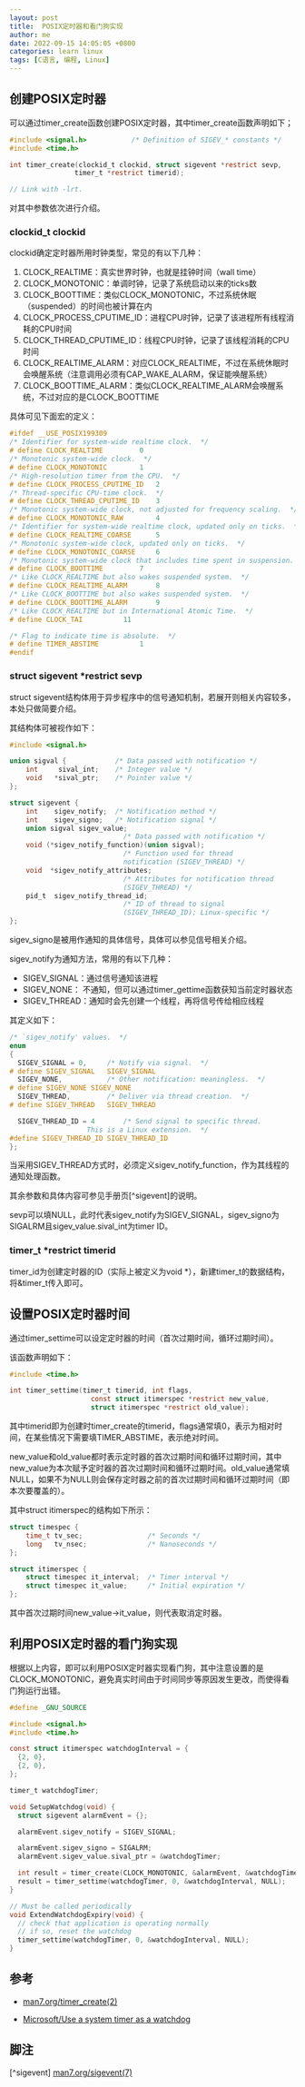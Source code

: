 ```yaml
---
layout: post
title:  POSIX定时器和看门狗实现
author: me
date: 2022-09-15 14:05:05 +0800
categories: learn linux
tags: [C语言, 编程, Linux]
---
```


## 创建POSIX定时器

可以通过timer_create函数创建POSIX定时器，其中timer_create函数声明如下；

```c
#include <signal.h>           /* Definition of SIGEV_* constants */
#include <time.h>

int timer_create(clockid_t clockid, struct sigevent *restrict sevp,
                timer_t *restrict timerid);

// Link with -lrt.
```

对其中参数依次进行介绍。

### clockid_t clockid

clockid确定定时器所用时钟类型，常见的有以下几种：

1. CLOCK_REALTIME：真实世界时钟，也就是挂钟时间（wall time）
2. CLOCK_MONOTONIC：单调时钟，记录了系统启动以来的ticks数
3. CLOCK_BOOTTIME：类似CLOCK_MONOTONIC，不过系统休眠（suspended）的时间也被计算在内
4. CLOCK_PROCESS_CPUTIME_ID：进程CPU时钟，记录了该进程所有线程消耗的CPU时间
5. CLOCK_THREAD_CPUTIME_ID：线程CPU时钟，记录了该线程消耗的CPU时间
6. CLOCK_REALTIME_ALARM：对应CLOCK_REALTIME，不过在系统休眠时会唤醒系统（注意调用必须有CAP_WAKE_ALARM，保证能唤醒系统）
7. CLOCK_BOOTTIME_ALARM：类似CLOCK_REALTIME_ALARM会唤醒系统，不过对应的是CLOCK_BOOTTIME

具体可见下面宏的定义：

```c
#ifdef __USE_POSIX199309
/* Identifier for system-wide realtime clock.  */
# define CLOCK_REALTIME			0
/* Monotonic system-wide clock.  */
# define CLOCK_MONOTONIC		1
/* High-resolution timer from the CPU.  */
# define CLOCK_PROCESS_CPUTIME_ID	2
/* Thread-specific CPU-time clock.  */
# define CLOCK_THREAD_CPUTIME_ID	3
/* Monotonic system-wide clock, not adjusted for frequency scaling.  */
# define CLOCK_MONOTONIC_RAW		4
/* Identifier for system-wide realtime clock, updated only on ticks.  */
# define CLOCK_REALTIME_COARSE		5
/* Monotonic system-wide clock, updated only on ticks.  */
# define CLOCK_MONOTONIC_COARSE		6
/* Monotonic system-wide clock that includes time spent in suspension.  */
# define CLOCK_BOOTTIME			7
/* Like CLOCK_REALTIME but also wakes suspended system.  */
# define CLOCK_REALTIME_ALARM		8
/* Like CLOCK_BOOTTIME but also wakes suspended system.  */
# define CLOCK_BOOTTIME_ALARM		9
/* Like CLOCK_REALTIME but in International Atomic Time.  */
# define CLOCK_TAI			11

/* Flag to indicate time is absolute.  */
# define TIMER_ABSTIME			1
#endif
```

### struct sigevent *restrict sevp

struct sigevent结构体用于异步程序中的信号通知机制，若展开则相关内容较多，本处只做简要介绍。

其结构体可被视作如下：

```c
#include <signal.h>

union sigval {            /* Data passed with notification */
    int     sival_int;    /* Integer value */
    void   *sival_ptr;    /* Pointer value */
};

struct sigevent {
    int    sigev_notify;  /* Notification method */
    int    sigev_signo;   /* Notification signal */
    union sigval sigev_value;
                            /* Data passed with notification */
    void (*sigev_notify_function)(union sigval);
                            /* Function used for thread
                            notification (SIGEV_THREAD) */
    void  *sigev_notify_attributes;
                            /* Attributes for notification thread
                            (SIGEV_THREAD) */
    pid_t  sigev_notify_thread_id;
                            /* ID of thread to signal
                            (SIGEV_THREAD_ID); Linux-specific */
};
```

sigev_signo是被用作通知的具体信号，具体可以参见信号相关介绍。

sigev_notify为通知方法，常用的有以下几种：

- SIGEV_SIGNAL：通过信号通知该进程
- SIGEV_NONE： 不通知，但可以通过timer_gettime函数获知当前定时器状态
- SIGEV_THREAD：通知时会先创建一个线程，再将信号传给相应线程

其定义如下：

```c
/* `sigev_notify' values.  */
enum
{
  SIGEV_SIGNAL = 0,		/* Notify via signal.  */
# define SIGEV_SIGNAL	SIGEV_SIGNAL
  SIGEV_NONE,			/* Other notification: meaningless.  */
# define SIGEV_NONE	SIGEV_NONE
  SIGEV_THREAD,			/* Deliver via thread creation.  */
# define SIGEV_THREAD	SIGEV_THREAD

  SIGEV_THREAD_ID = 4		/* Send signal to specific thread.
				   This is a Linux extension.  */
#define SIGEV_THREAD_ID	SIGEV_THREAD_ID
};
```

当采用SIGEV_THREAD方式时，必须定义sigev_notify_function，作为其线程的通知处理函数。

其余参数和具体内容可参见手册页[^sigevent]的说明。

sevp可以填NULL，此时代表sigev_notify为SIGEV_SIGNAL，sigev_signo为SIGALRM且sigev_value.sival_int为timer ID。

### timer_t *restrict timerid

timer_id为创建定时器的ID（实际上被定义为void *），新建timer_t的数据结构，将&timer_t传入即可。

## 设置POSIX定时器时间

通过timer_settime可以设定定时器的时间（首次过期时间，循环过期时间）。

该函数声明如下：

```c
#include <time.h>

int timer_settime(timer_t timerid, int flags,
                    const struct itimerspec *restrict new_value,
                    struct itimerspec *restrict old_value);
```

其中timerid即为创建时timer_create的timerid，flags通常填0，表示为相对时间，在某些情况下需要填TIMER_ABSTIME，表示绝对时间。

new_value和old_value都时表示定时器的首次过期时间和循环过期时间，其中new_value为本次赋予定时器的首次过期时间和循环过期时间。old_value通常填NULL，如果不为NULL则会保存定时器之前的首次过期时间和循环过期时间（即本次要覆盖的）。

其中struct itimerspec的结构如下所示：

```c
struct timespec {
    time_t tv_sec;                /* Seconds */
    long   tv_nsec;               /* Nanoseconds */
};

struct itimerspec {
    struct timespec it_interval;  /* Timer interval */
    struct timespec it_value;     /* Initial expiration */
};
```

其中首次过期时间new_value->it_value，则代表取消定时器。

## 利用POSIX定时器的看门狗实现

根据以上内容，即可以利用POSIX定时器实现看门狗，其中注意设置的是CLOCK_MONOTONIC，避免真实时间由于时间同步等原因发生更改，而使得看门狗运行出错。

```c
#define _GNU_SOURCE

#include <signal.h>
#include <time.h>

const struct itimerspec watchdogInterval = {
  {2, 0},
  {2, 0},
};

timer_t watchdogTimer;

void SetupWatchdog(void) {
  struct sigevent alarmEvent = {};

  alarmEvent.sigev_notify = SIGEV_SIGNAL;

  alarmEvent.sigev_signo = SIGALRM;
  alarmEvent.sigev_value.sival_ptr = &watchdogTimer;

  int result = timer_create(CLOCK_MONOTONIC, &alarmEvent, &watchdogTimer);
  result = timer_settime(watchdogTimer, 0, &watchdogInterval, NULL);
}

// Must be called periodically
void ExtendWatchdogExpiry(void) {
  // check that application is operating normally
  // if so, reset the watchdog
  timer_settime(watchdogTimer, 0, &watchdogInterval, NULL);
}
```

## 参考

* [man7.org/timer_create(2)](https://man7.org/linux/man-pages/man2/timer_create.2.html)

* [Microsoft/Use a system timer as a watchdog](https://learn.microsoft.com/en-us/azure-sphere/app-development/watchdog-timer)

## 脚注

[^sigevent] [man7.org/sigevent(7)](https://man7.org/linux/man-pages/man7/sigevent.7.html)
